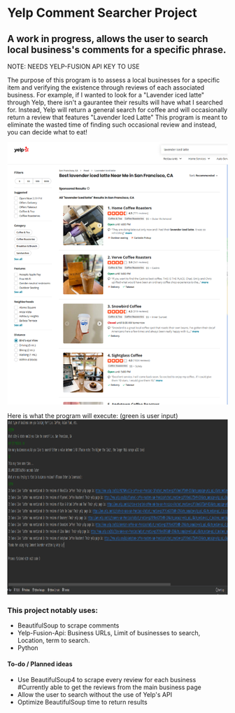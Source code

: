 # Yelp Comment Searcher Project

## A work in progress, allows the user to search local business's comments for a specific phrase.
NOTE: NEEDS YELP-FUSION API KEY TO USE

The purpose of this program is to assess a local businesses for a specific item and verifying the existence through reviews of each associated business.
For example, if I wanted to look for a "Lavender iced latte" through Yelp, there isn't a gaurantee their results will have what I searched for.
Instead, Yelp will return a general search for coffee and will occasionally return a review that features "Lavender Iced Latte"
This program is meant to eliminate the wasted time of finding such occasional review and instead, you can decide what to eat!

<img src = "yelp.jpg" alt = "yelp search results" title = "Yelp results" width = "900" height = "600" display = "inline-block" />

Here is what the program will execute:
(green is user input)
<img src = "results.jpg" alt = "yelp search results" title = "Yelp results" width = "1000" height = "400" display = "inline-block" />

### This project notably uses:
* BeautifulSoup to scrape comments
* Yelp-Fusion-Api: Business URLs, Limit of businesses to search, Location, term to search.
* Python


#### To-do / Planned ideas
* Use BeautifulSoup4 to scrape every review for each business #Currently able to get the reviews from the main business page
* Allow the user to search without the use of Yelp's API
* Optimize BeautifulSoup time to return results
